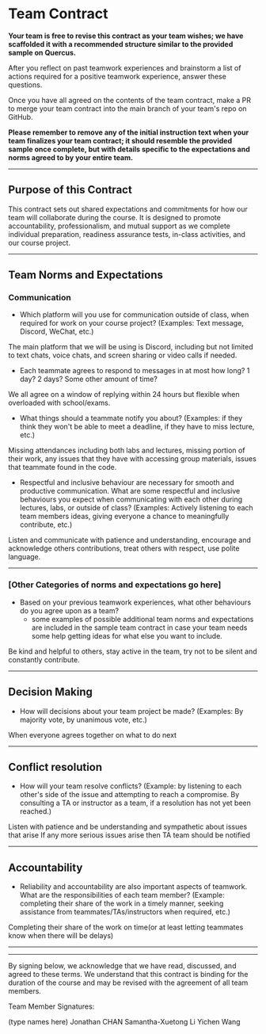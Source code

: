 # Team Contract

**Your team is free to revise this contract as your team wishes; we have scaffolded it with a recommended structure similar to the provided sample on Quercus.**

After you reflect on past teamwork experiences and brainstorm a list of actions required for a positive teamwork experience, answer these questions.

Once you have all agreed on the contents of the team contract, make a PR to merge your team contract into the main branch of your team's repo on GitHub.

**Please remember to remove any of the initial instruction text when your team finalizes your team contract; it should resemble the provided sample once complete, but with details specific to the expectations and norms agreed to by your entire team.**

---
## Purpose of this Contract

This contract sets out shared expectations and commitments for how our team will collaborate during the course. It is designed to promote accountability, professionalism, and mutual support as we complete individual preparation, readiness assurance tests, in-class activities, and our course project.

---
## Team Norms and Expectations

### Communication

* Which platform will you use for communication outside of class, when required for work on your course project? (Examples: Text message, Discord, WeChat, etc.)

The main platform that we will be using is Discord, including but not limited to text chats, voice chats, and screen sharing or video calls if needed.

* Each teammate agrees to respond to messages in at most how long? 1 day? 2 days? Some other amount of time?

We all agree on a window of replying within 24 hours but flexible when overloaded with school/exams.


* What things should a teammate notify you about? (Examples: if they think they won't be able to meet a deadline, if they have to miss lecture, etc.)

Missing attendances including both labs and lectures, missing portion of their work, any issues that they have with accessing group materials, issues that teammate found in the code.


* Respectful and inclusive behaviour are necessary for smooth and productive communication. What are some respectful and inclusive behaviours you expect when communicating with each other during lectures, labs, or outside of class? (Examples: Actively listening to each team members ideas, giving everyone a chance to meaningfully contribute, etc.)

Listen and communicate with patience and understanding, encourage and acknowledge others contributions, treat others with respect, use polite language.


---

### [Other Categories of norms and expectations go here]

* Based on your previous teamwork experiences, what other behaviours do you agree upon as a team?
    - some examples of possible additional team norms and expectations are included in the sample team contract in case your team needs some help getting ideas for what else you want to include.

Be kind and helpful to others, stay active in the team, try not to be silent and constantly contribute.


---

## Decision Making

* How will decisions about your team project be made? (Examples: By majority vote, by unanimous vote, etc.)

When everyone agrees together on what to do next


---
## Conflict resolution

* How will your team resolve conflicts? (Example: by listening to each other's side of the issue and attempting to reach a compromise. By consulting a TA or instructor as a team, if a resolution has not yet been reached.)

Listen with patience and be understanding and sympathetic about issues that arise
If any more serious issues arise then TA team should be notified

---

## Accountability

* Reliability and accountability are also important aspects of teamwork. What are the responsibilities of each team member? (Example: completing their share of the work in a timely manner, seeking assistance from teammates/TAs/instructors when required, etc.)

Completing their share of the work on time(or at least letting teammates know when there will be delays)



---

---

By signing below, we acknowledge that we have read, discussed, and agreed to these terms. We understand that this contract is binding for the duration of the course and may be revised with the agreement of all team members.

Team Member Signatures:

(type names here)
Jonathan CHAN
Samantha-Xuetong Li
Yichen Wang
